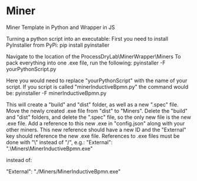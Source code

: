 # Miner
Miner Template in Python and Wrapper in JS

Turning a python script into an executable:
First you need to install PyInstaller from PyPi:
pip install pyinstaller

Navigate to the location of the ProcessDryLab\MinerWrapper\Miners
To pack everything into one .exe file, run the following:
pyinstaller -F yourPythonScript.py

Here you would need to replace "yourPythonScript" with the name of your script.
If you script is called "minerInductiveBpmn.py" the command would be:
pyinstaller -F minerInductiveBpmn.py

This will create a "build" and "dist" folder, as well as a new ".spec" file.
Move the newly created .exe file from "dist" to "Miners".
Delete the "build" and "dist" folders, and delete the ".spec" file, so the only new file is the new .exe file.
Add a reference to this new .exe in "config.json" along with your other miners.
This new reference should have a new ID and the "External" key should reference the new .exe file.
References to .exe files must be done with "\\" instead of "/", e.g.:
"External": ".\\Miners\\MinerInductiveBpmn.exe"

instead of:
 
"External": "./Miners/MinerInductiveBpmn.exe"